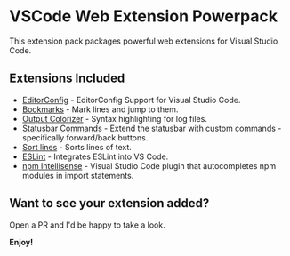 # VSCode Web Extension Powerpack

This extension pack packages powerful web extensions for Visual Studio Code.

## Extensions Included

* [EditorConfig](https://marketplace.visualstudio.com/items?itemName=EditorConfig.EditorConfig) - EditorConfig Support for Visual Studio Code.
* [Bookmarks](https://marketplace.visualstudio.com/items?itemName=alefragnani.Bookmarks) - Mark lines and jump to them.
* [Output Colorizer](https://marketplace.visualstudio.com/items?itemName=IBM.output-colorizer) - Syntax highlighting for log files.
* [Statusbar Commands](https://marketplace.visualstudio.com/items?itemName=anweber.statusbar-commands) - Extend the statusbar with custom commands - specifically forward/back buttons.
* [Sort lines](https://marketplace.visualstudio.com/items?itemName=Tyriar.sort-lines) - Sorts lines of text.
* [ESLint](https://marketplace.visualstudio.com/items?itemName=dbaeumer.vscode-eslint) - Integrates ESLint into VS Code.
* [npm Intellisense](https://marketplace.visualstudio.com/items?itemName=christian-kohler.npm-intellisense) - Visual Studio Code plugin that autocompletes npm modules in import statements.


## Want to see your extension added?

Open a PR and I'd be happy to take a look. 

**Enjoy!**